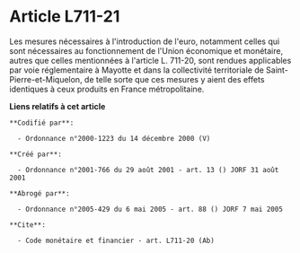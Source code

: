# Article L711-21

Les mesures nécessaires à l'introduction de l'euro, notamment celles qui sont nécessaires au fonctionnement de l'Union
économique et monétaire, autres que celles mentionnées à l'article L. 711-20, sont rendues applicables par voie réglementaire
à Mayotte et dans la collectivité territoriale de Saint-Pierre-et-Miquelon, de telle sorte que ces mesures y aient des effets
identiques à ceux produits en France métropolitaine.

**Liens relatifs à cet article**

	**Codifié par**:

	  - Ordonnance n°2000-1223 du 14 décembre 2000 (V)

	**Créé par**:

	  - Ordonnance n°2001-766 du 29 août 2001 - art. 13 () JORF 31 août 2001

	**Abrogé par**:

	  - Ordonnance n°2005-429 du 6 mai 2005 - art. 88 () JORF 7 mai 2005

	**Cite**:

	  - Code monétaire et financier - art. L711-20 (Ab)
